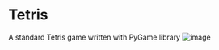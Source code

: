 # Tetris
A standard Tetris game written with PyGame library
![image](https://github.com/Lovilek/TetrisGame/assets/105930858/229d9257-01f8-45c1-a1eb-71a8af9d9e08)
